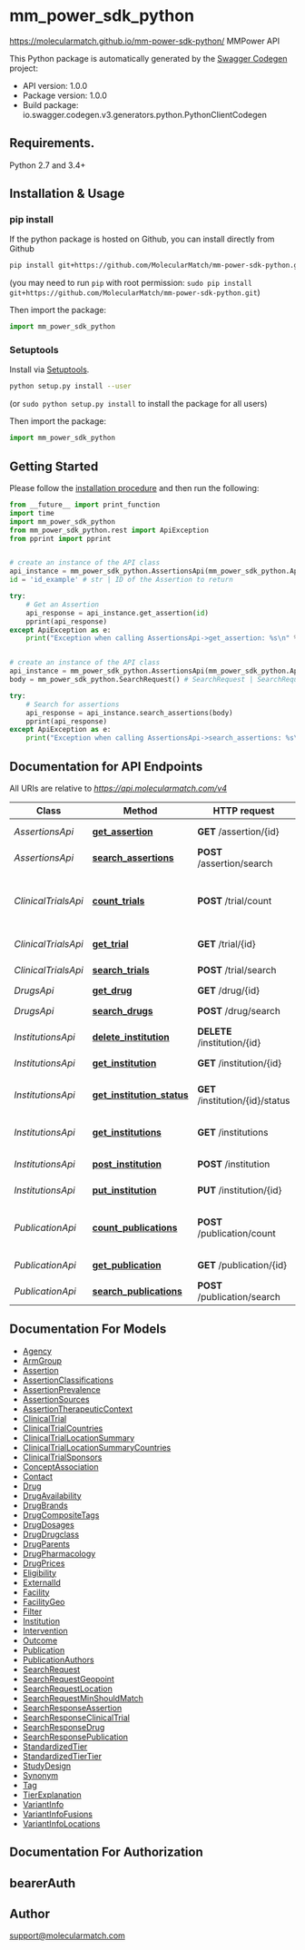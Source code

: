 # mm_power_sdk_python
https://molecularmatch.github.io/mm-power-sdk-python/
MMPower API

This Python package is automatically generated by the [Swagger Codegen](https://github.com/swagger-api/swagger-codegen) project:

- API version: 1.0.0
- Package version: 1.0.0
- Build package: io.swagger.codegen.v3.generators.python.PythonClientCodegen

## Requirements.

Python 2.7 and 3.4+

## Installation & Usage
### pip install

If the python package is hosted on Github, you can install directly from Github

```sh
pip install git+https://github.com/MolecularMatch/mm-power-sdk-python.git
```
(you may need to run `pip` with root permission: `sudo pip install git+https://github.com/MolecularMatch/mm-power-sdk-python.git`)

Then import the package:
```python
import mm_power_sdk_python 
```

### Setuptools

Install via [Setuptools](http://pypi.python.org/pypi/setuptools).

```sh
python setup.py install --user
```
(or `sudo python setup.py install` to install the package for all users)

Then import the package:
```python
import mm_power_sdk_python
```

## Getting Started

Please follow the [installation procedure](#installation--usage) and then run the following:

```python
from __future__ import print_function
import time
import mm_power_sdk_python
from mm_power_sdk_python.rest import ApiException
from pprint import pprint


# create an instance of the API class
api_instance = mm_power_sdk_python.AssertionsApi(mm_power_sdk_python.ApiClient(configuration))
id = 'id_example' # str | ID of the Assertion to return

try:
    # Get an Assertion
    api_response = api_instance.get_assertion(id)
    pprint(api_response)
except ApiException as e:
    print("Exception when calling AssertionsApi->get_assertion: %s\n" % e)


# create an instance of the API class
api_instance = mm_power_sdk_python.AssertionsApi(mm_power_sdk_python.ApiClient(configuration))
body = mm_power_sdk_python.SearchRequest() # SearchRequest | SearchRequest object to send to MolecularMatch for processing

try:
    # Search for assertions
    api_response = api_instance.search_assertions(body)
    pprint(api_response)
except ApiException as e:
    print("Exception when calling AssertionsApi->search_assertions: %s\n" % e)
```

## Documentation for API Endpoints

All URIs are relative to *https://api.molecularmatch.com/v4*

Class | Method | HTTP request | Description
------------ | ------------- | ------------- | -------------
*AssertionsApi* | [**get_assertion**](docs/AssertionsApi.md#get_assertion) | **GET** /assertion/{id} | Get an Assertion
*AssertionsApi* | [**search_assertions**](docs/AssertionsApi.md#search_assertions) | **POST** /assertion/search | Search for assertions
*ClinicalTrialsApi* | [**count_trials**](docs/ClinicalTrialsApi.md#count_trials) | **POST** /trial/count | Get the count of Clinical Trials matching a searchRequest
*ClinicalTrialsApi* | [**get_trial**](docs/ClinicalTrialsApi.md#get_trial) | **GET** /trial/{id} | Get a Clinical Trial
*ClinicalTrialsApi* | [**search_trials**](docs/ClinicalTrialsApi.md#search_trials) | **POST** /trial/search | Search for clinical trials
*DrugsApi* | [**get_drug**](docs/DrugsApi.md#get_drug) | **GET** /drug/{id} | Get a Drug
*DrugsApi* | [**search_drugs**](docs/DrugsApi.md#search_drugs) | **POST** /drug/search | Search for drugs
*InstitutionsApi* | [**delete_institution**](docs/InstitutionsApi.md#delete_institution) | **DELETE** /institution/{id} | Delete an institution
*InstitutionsApi* | [**get_institution**](docs/InstitutionsApi.md#get_institution) | **GET** /institution/{id} | Get an institution
*InstitutionsApi* | [**get_institution_status**](docs/InstitutionsApi.md#get_institution_status) | **GET** /institution/{id}/status | Get an institution record&#x27;s status
*InstitutionsApi* | [**get_institutions**](docs/InstitutionsApi.md#get_institutions) | **GET** /institutions | Get a paginated list of institutions
*InstitutionsApi* | [**post_institution**](docs/InstitutionsApi.md#post_institution) | **POST** /institution | Create an institution
*InstitutionsApi* | [**put_institution**](docs/InstitutionsApi.md#put_institution) | **PUT** /institution/{id} | Put/Update an institution
*PublicationApi* | [**count_publications**](docs/PublicationApi.md#count_publications) | **POST** /publication/count | Get the count of Publications matching a searchRequest
*PublicationApi* | [**get_publication**](docs/PublicationApi.md#get_publication) | **GET** /publication/{id} | Get a Publication
*PublicationApi* | [**search_publications**](docs/PublicationApi.md#search_publications) | **POST** /publication/search | Search for Publications

## Documentation For Models

 - [Agency](docs/Agency.md)
 - [ArmGroup](docs/ArmGroup.md)
 - [Assertion](docs/Assertion.md)
 - [AssertionClassifications](docs/AssertionClassifications.md)
 - [AssertionPrevalence](docs/AssertionPrevalence.md)
 - [AssertionSources](docs/AssertionSources.md)
 - [AssertionTherapeuticContext](docs/AssertionTherapeuticContext.md)
 - [ClinicalTrial](docs/ClinicalTrial.md)
 - [ClinicalTrialCountries](docs/ClinicalTrialCountries.md)
 - [ClinicalTrialLocationSummary](docs/ClinicalTrialLocationSummary.md)
 - [ClinicalTrialLocationSummaryCountries](docs/ClinicalTrialLocationSummaryCountries.md)
 - [ClinicalTrialSponsors](docs/ClinicalTrialSponsors.md)
 - [ConceptAssociation](docs/ConceptAssociation.md)
 - [Contact](docs/Contact.md)
 - [Drug](docs/Drug.md)
 - [DrugAvailability](docs/DrugAvailability.md)
 - [DrugBrands](docs/DrugBrands.md)
 - [DrugCompositeTags](docs/DrugCompositeTags.md)
 - [DrugDosages](docs/DrugDosages.md)
 - [DrugDrugclass](docs/DrugDrugclass.md)
 - [DrugParents](docs/DrugParents.md)
 - [DrugPharmacology](docs/DrugPharmacology.md)
 - [DrugPrices](docs/DrugPrices.md)
 - [Eligibility](docs/Eligibility.md)
 - [ExternalId](docs/ExternalId.md)
 - [Facility](docs/Facility.md)
 - [FacilityGeo](docs/FacilityGeo.md)
 - [Filter](docs/Filter.md)
 - [Institution](docs/Institution.md)
 - [Intervention](docs/Intervention.md)
 - [Outcome](docs/Outcome.md)
 - [Publication](docs/Publication.md)
 - [PublicationAuthors](docs/PublicationAuthors.md)
 - [SearchRequest](docs/SearchRequest.md)
 - [SearchRequestGeopoint](docs/SearchRequestGeopoint.md)
 - [SearchRequestLocation](docs/SearchRequestLocation.md)
 - [SearchRequestMinShouldMatch](docs/SearchRequestMinShouldMatch.md)
 - [SearchResponseAssertion](docs/SearchResponseAssertion.md)
 - [SearchResponseClinicalTrial](docs/SearchResponseClinicalTrial.md)
 - [SearchResponseDrug](docs/SearchResponseDrug.md)
 - [SearchResponsePublication](docs/SearchResponsePublication.md)
 - [StandardizedTier](docs/StandardizedTier.md)
 - [StandardizedTierTier](docs/StandardizedTierTier.md)
 - [StudyDesign](docs/StudyDesign.md)
 - [Synonym](docs/Synonym.md)
 - [Tag](docs/Tag.md)
 - [TierExplanation](docs/TierExplanation.md)
 - [VariantInfo](docs/VariantInfo.md)
 - [VariantInfoFusions](docs/VariantInfoFusions.md)
 - [VariantInfoLocations](docs/VariantInfoLocations.md)

## Documentation For Authorization


## bearerAuth



## Author

support@molecularmatch.com
